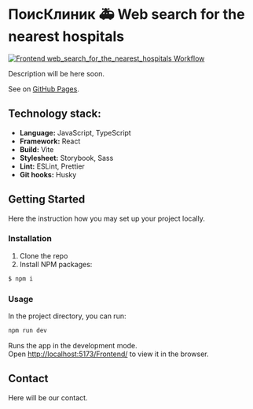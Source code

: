 # ПоисКлиник 🚑 Web search for the nearest hospitals

[![Frontend web_search_for_the_nearest_hospitals Workflow](https://github.com/web-search-for-the-nearest-hospitals/Frontend/actions/workflows/deploy_dev.yml/badge.svg?branch=develop)](https://github.com/web-search-for-the-nearest-hospitals/Frontend/actions/workflows/deploy_dev.yml)

Description will be here soon.

See on [GitHub Pages](https://web-search-for-the-nearest-hospitals.github.io/Frontend/).

## Technology stack:

- **Language:** JavaScript, TypeScript
- **Framework:** React
- **Build:** Vite
- **Stylesheet:** Storybook, Sass
- **Lint:** ESLint, Prettier
- **Git hooks:** Husky

## Getting Started

Here the instruction how you may set up your project locally.

### Installation

1. Clone the repo
2. Install NPM packages:

```sh
$ npm i
```

### Usage

In the project directory, you can run:

```sh
npm run dev
```

Runs the app in the development mode.\
Open [http://localhost:5173/Frontend/](http://localhost:5173/Frontend/) to view it in the browser.

## Contact

Here will be our contact.
